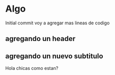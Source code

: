 # Algo

Initial commit
voy a agregar mas lineas de codigo
## agregando un header


## agregando un nuevo subtitulo

Hola chicas como estan?
